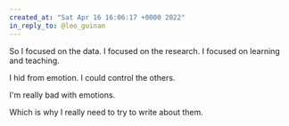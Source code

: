 ```yaml
---
created_at: "Sat Apr 16 16:06:17 +0000 2022"
in_reply_to: @leo_guinan
---
```


So I focused on the data. I focused on the research. I focused on learning and teaching.

I hid from emotion. I could control the others. 

I'm really bad with emotions.

Which is why I really need to try to write about them.